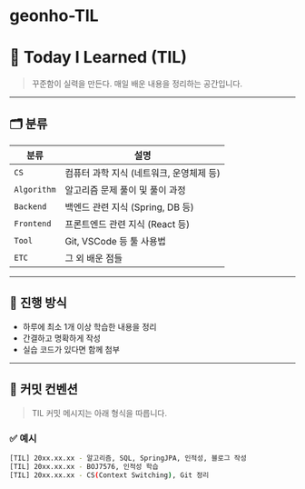 # geonho-TIL
# 📘 Today I Learned (TIL)

> 꾸준함이 실력을 만든다. 매일 배운 내용을 정리하는 공간입니다.

---

## 🗂️ 분류

| 분류 | 설명 |
|------|------|
| `CS` | 컴퓨터 과학 지식 (네트워크, 운영체제 등) |
| `Algorithm` | 알고리즘 문제 풀이 및 풀이 과정 |
| `Backend` | 백엔드 관련 지식 (Spring, DB 등) |
| `Frontend` | 프론트엔드 관련 지식 (React 등) |
| `Tool` | Git, VSCode 등 툴 사용법 |
| `ETC` | 그 외 배운 점들 |

---

## 📅 진행 방식

- 하루에 최소 1개 이상 학습한 내용을 정리
- 간결하고 명확하게 작성
- 실습 코드가 있다면 함께 첨부

---

## 📌 커밋 컨벤션
> TIL 커밋 메시지는 아래 형식을 따릅니다.

### ✅ 예시

```bash
[TIL] 20xx.xx.xx - 알고리즘, SQL, SpringJPA, 인적성, 블로그 작성
[TIL] 20xx.xx.xx - BOJ7576, 인적성 학습
[TIL] 20xx.xx.xx - CS(Context Switching), Git 정리
